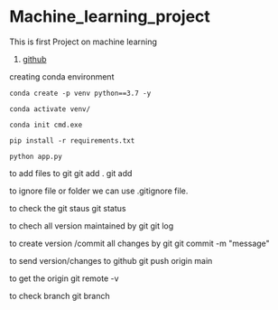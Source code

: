 # Machine_learning_project
This is first Project on machine learning
1. [github](https://learn.ineuron.ai/lesson/12th-June-Live-Class-machine-learning-project/62a70313696079d1f43bb539/course/Full-Stack-Data-Science-Nov'21-Batch/61b30b40b733d139bc0e7ffb/batch/61b30b40b733d139bc0e6ffe#)

creating conda environment
```
conda create -p venv python==3.7 -y

```
```
conda activate venv/
```
```
conda init cmd.exe
```
```
pip install -r requirements.txt
```
```
python app.py
```
to add files to git
git add . 
git add <file name>

to ignore file or folder we can use .gitignore file.

to check the git staus
git status

to chech all version maintained by git 
git log

to create version /commit all changes by git
git commit -m "message"

to send version/changes to github
git push origin main

to get the origin 
git remote -v

to check branch
git branch